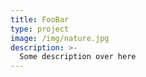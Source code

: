 ```yaml
---
title: FooBar
type: project
image: /img/nature.jpg
description: >-
  Some description over here
---
```

